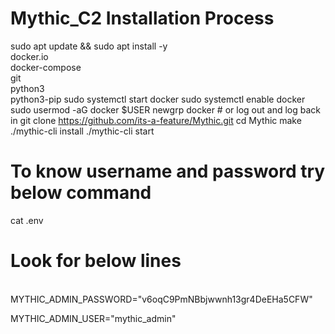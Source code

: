 # Mythic_C2 Installation Process 

sudo apt update && sudo apt install -y \
    docker.io \
    docker-compose \
    git \
    python3 \
    python3-pip
sudo systemctl start docker
sudo systemctl enable docker
sudo usermod -aG docker $USER
newgrp docker  # or log out and log back in
git clone https://github.com/its-a-feature/Mythic.git
cd Mythic
make
./mythic-cli install
./mythic-cli start

# To know username and password try below command 
cat .env

# Look for below lines
\
MYTHIC_ADMIN_PASSWORD="v6oqC9PmNBbjwwnh13gr4DeEHa5CFW"

MYTHIC_ADMIN_USER="mythic_admin"

